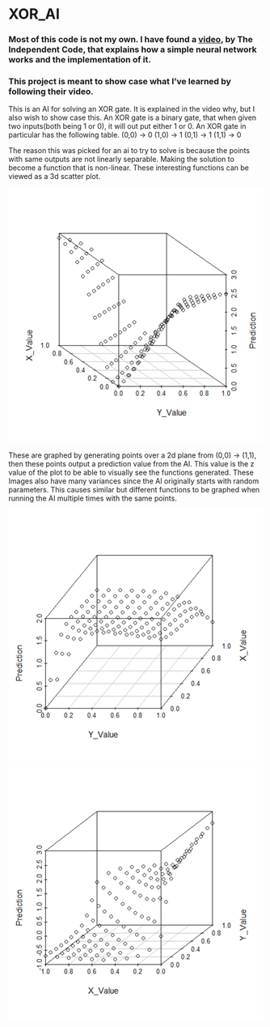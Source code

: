 # XOR_AI
### Most of this code is not my own. I have found a [video](https://www.youtube.com/watch?v=pauPCy_s0Ok&list=LL&index=12), by The Independent Code, that explains how a simple neural network works and the implementation of it.

### This project is meant to show case what I’ve learned by following their video.

This is an AI for solving an XOR gate. It is explained in the video why, but I also wish to show case this.
An XOR gate is a binary gate, that when given two inputs(both being 1 or 0), it will out put either 1 or 0. An XOR gate in particular has the following table.
(0,0) -> 0
(1,0) -> 1
(0,1) -> 1
(1,1) -> 0

The reason this was picked for an ai to try to solve is because the points with same outputs are not linearly separable. Making the solution to become a function that is non-linear. These interesting functions can be viewed as a 3d scatter plot.

![Scatterplot 1](https://github.com/TheFosh/XOR_AI/blob/main/table1_3D_Plot.png)

These are graphed by generating points over a 2d plane from (0,0) -> (1,1), then these points output a prediction value from the AI. This value is the z value of the plot to be able to visually see the functions generated.
These Images also have many variances since the AI originally starts with random parameters. This causes similar but different functions to be graphed when running the AI multiple times with the same points.

![Scatterplot 2](https://github.com/TheFosh/XOR_AI/blob/main/table2_3D_Plot.png)
![Scatterplot 3](https://github.com/TheFosh/XOR_AI/blob/main/table3_3D_Plot.png?raw=true)
